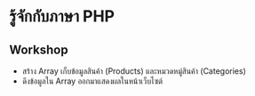 #  รู้จักกับภาษา PHP

##  Workshop 
- สร้าง Array เก็บข้อมูลสินค้า (Products) และหมวดหมู่สินค้า (Categories)
- ดึงข้อมูลใน Array ออกมาแสดงผลในหน้าเว็บไซต์